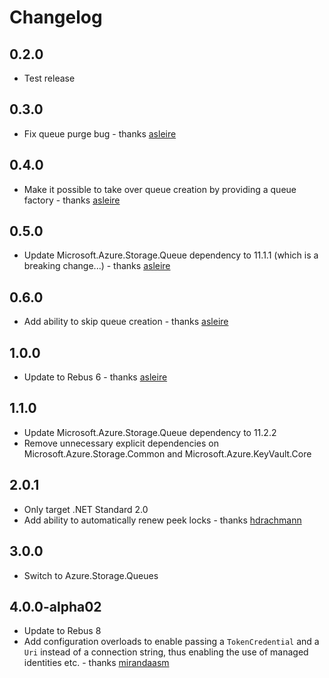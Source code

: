 # Changelog

## 0.2.0
* Test release

## 0.3.0
* Fix queue purge bug - thanks [asleire]

## 0.4.0
* Make it possible to take over queue creation by providing a queue factory - thanks [asleire]

## 0.5.0
* Update Microsoft.Azure.Storage.Queue dependency to 11.1.1 (which is a breaking change...) - thanks [asleire]

## 0.6.0
* Add ability to skip queue creation - thanks [asleire]

## 1.0.0
* Update to Rebus 6 - thanks [asleire]

## 1.1.0
* Update Microsoft.Azure.Storage.Queue dependency to 11.2.2
* Remove unnecessary explicit dependencies on Microsoft.Azure.Storage.Common and Microsoft.Azure.KeyVault.Core

## 2.0.1
* Only target .NET Standard 2.0
* Add ability to automatically renew peek locks - thanks [hdrachmann]

## 3.0.0
* Switch to Azure.Storage.Queues

## 4.0.0-alpha02
* Update to Rebus 8
* Add configuration overloads to enable passing a `TokenCredential` and a `Uri` instead of a connection string, thus enabling the use of managed identities etc. - thanks [mirandaasm]


[asleire]: https://github.com/asleire
[hdrachmann]: https://github.com/hdrachmann
[mirandaasm]: https://github.com/mirandaasm
